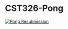 # CST326-Pong

[![Pong Resubmission](https://img.youtube.com/vi/CYRDDXkvw4k.jpg)](https://www.youtube.com/watch?v=CYRDDXkvw4k&feature=youtu.be)
